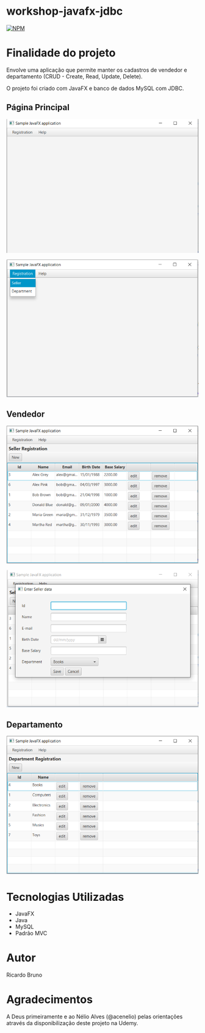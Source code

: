 # workshop-javafx-jdbc
[![NPM](https://img.shields.io/npm/l/java)](https://github.com/RicardoBrunoB/workshop-javafx-jdbc/blob/master/LICENSE)

# Finalidade do projeto
Envolve uma aplicação que permite manter os cadastros de vendedor e departamento (CRUD - Create, Read, Update, Delete).

O projeto foi criado com JavaFX e banco de dados MySQL com JDBC. 

## Página Principal
![Início](https://github.com/RicardoBrunoB/assets/blob/master/workshop-javafx-jdbc/javafx-Main.png)

![Início com aba](https://github.com/RicardoBrunoB/assets/blob/master/workshop-javafx-jdbc/javafx-Main2.png)

## Vendedor
![Visualização de vendedores](https://github.com/RicardoBrunoB/assets/blob/master/workshop-javafx-jdbc/javafx-Seller.png)

![Criação de vendedores](https://github.com/RicardoBrunoB/assets/blob/master/workshop-javafx-jdbc/javafx-NewSeller.png)

## Departamento
![Visualização de departamentos](https://github.com/RicardoBrunoB/assets/blob/master/workshop-javafx-jdbc/javafx-Department.png)

# Tecnologias Utilizadas
- JavaFX
- Java
- MySQL
- Padrão MVC

# Autor
Ricardo Bruno

# Agradecimentos
A Deus primeiramente e ao Nélio Alves (@acenelio) pelas orientações através da disponibilização deste projeto na Udemy.
